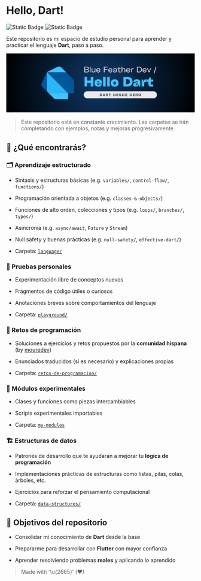 # Hello, Dart! 

![Static Badge](https://img.shields.io/badge/language-dart-0175C2?style=for-the-badge&logo=dart&logoColor=white&labelColor=101010) 
![Static Badge](https://img.shields.io/badge/Scripting-bash-4EAA25?style=for-the-badge&logo=gnubash&logoColor=white&labelColor=101010)

Este repositorio es mi espacio de estudio personal para aprender y practicar el lenguaje **Dart**, paso a paso.

![](./images/header_hello_dart.png)

> Este repositorio está en constante crecimiento. Las carpetas se irán completando con ejemplos, notas y mejoras progresivamente.

## 🔎 ¿Qué encontrarás?

### 🗂️ Aprendizaje estructurado  

- Sintaxis y estructuras básicas (e.g. `variables/`, `control-flow/`, `functions/`)

- Programación orientada a objetos (e.g. `classes-&-objects/`)
- Funciones de alto orden, colecciones y tipos (e.g. `loops/`, `branches/`, `types/`)
- Asincronía (e.g. `async/await`, `Future` y `Stream`)
- Null safety y buenas prácticas (e.g. `null-safety/`, `effective-dart/`)
- Carpeta: [`language/`](./language/)

### 🧪 Pruebas personales 
- Experimentación libre de conceptos nuevos

- Fragmentos de código útiles o curiosos
- Anotaciones breves sobre comportamientos del lenguaje
- Carpeta: [`playground/`](./playground/)

### 🥇 Retos de programación 
- Soluciones a ejercicios y retos propuestos por la **comunidad hispana** (by [mouredev](https://retosdeprogramacion.com/roadmap/))

- Enunciados traducidos (si es necesario) y explicaciones propias
- Carpeta: [`retos-de-programacion/`](./retos-de-programacion/)

### 🔬 Módulos experimentales 
- Clases y funciones como piezas intercambiables

- Scripts experimentales importables
- Carpeta: [`my-modules`](./my-modules/)

### 🏗️ Estructuras de datos  
- Patrones de desarrollo que te ayudarán a mejorar tu **lógica de programación**  

- Implementaciones prácticas de estructuras como listas, pilas, colas, árboles, etc.  
- Ejercicios para reforzar el pensamiento computacional  
- Carpeta: [`data-structures/`](./data-structures/)  

## 🎯 Objetivos del repositorio

- Consolidar mi conocimiento de **Dart** desde la base

- Prepararme para desarrollar con **Flutter** con mayor confianza
- Aprender resolviendo problemas **reales** y aplicando lo aprendido

> Made with '\u{2665}' (♥)
